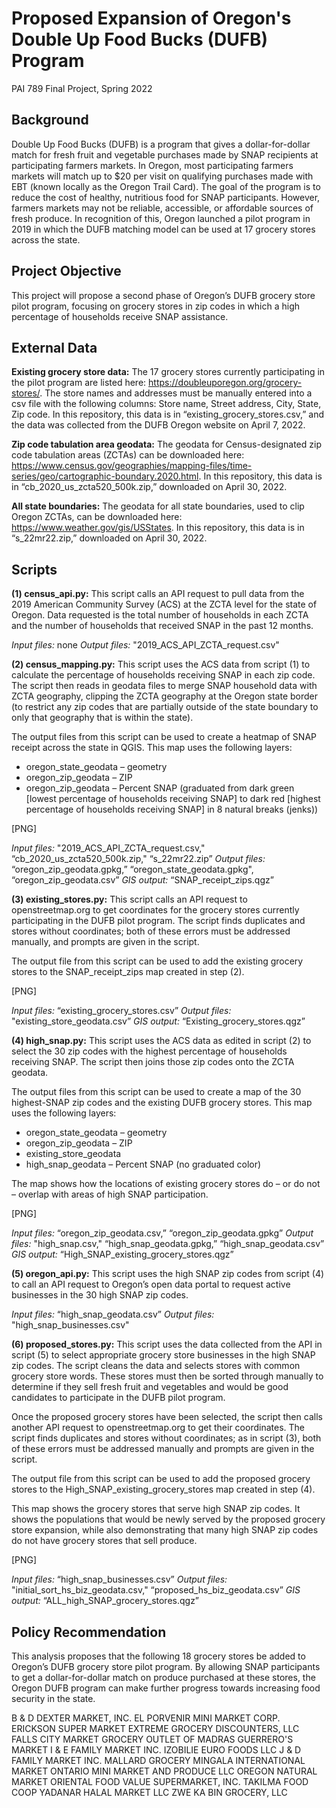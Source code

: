 # Proposed Expansion of Oregon's Double Up Food Bucks (DUFB) Program
PAI 789 Final Project, Spring 2022

## Background

Double Up Food Bucks (DUFB) is a program that gives a dollar-for-dollar match for fresh fruit and vegetable purchases made by SNAP recipients at participating farmers markets. In Oregon, most participating farmers markets will match up to $20 per visit on qualifying purchases made with EBT (known locally as the Oregon Trail Card). The goal of the program is to reduce the cost of healthy, nutritious food for SNAP participants. However, farmers markets may not be reliable, accessible, or affordable sources of fresh produce. In recognition of this, Oregon launched a pilot program in 2019 in which the DUFB matching model can be used at 17 grocery stores across the state.

## Project Objective

This project will propose a second phase of Oregon’s DUFB grocery store pilot program, focusing on grocery stores in zip codes in which a high percentage of households receive SNAP assistance.

## External Data

**Existing grocery store data:** The 17 grocery stores currently participating in the pilot program are listed here: https://doubleuporegon.org/grocery-stores/. The store names and addresses must be manually entered into a csv file with the following columns: Store name, Street address, City, State, Zip code. In this repository, this data is in “existing_grocery_stores.csv,” and the data was collected from the DUFB Oregon website on April 7, 2022.

**Zip code tabulation area geodata:** The geodata for Census-designated zip code tabulation areas (ZCTAs) can be downloaded here: https://www.census.gov/geographies/mapping-files/time-series/geo/cartographic-boundary.2020.html. In this repository, this data is in “cb_2020_us_zcta520_500k.zip,” downloaded on April 30, 2022.

**All state boundaries:** The geodata for all state boundaries, used to clip Oregon ZCTAs, can be downloaded here: https://www.weather.gov/gis/USStates. In this repository, this data is in “s_22mr22.zip,” downloaded on April 30, 2022.

## Scripts

**(1) census_api.py:** This script calls an API request to pull data from the 2019 American Community Survey (ACS) at the ZCTA level for the state of Oregon. Data requested is the total number of households in each ZCTA and the number of households that received SNAP in the past 12 months.

*Input files:* none
*Output files:* "2019_ACS_API_ZCTA_request.csv"

**(2) census_mapping.py:** This script uses the ACS data from script (1) to calculate the percentage of households receiving SNAP in each zip code. The script then reads in geodata files to merge SNAP household data with ZCTA geography, clipping the ZCTA geography at the Oregon state border (to restrict any zip codes that are partially outside of the state boundary to only that geography that is within the state).

The output files from this script can be used to create a heatmap of SNAP receipt across the state in QGIS. This map uses the following layers:
-	oregon_state_geodata – geometry
-	oregon_zip_geodata – ZIP
-	oregon_zip_geodata – Percent SNAP (graduated from dark green [lowest percentage of households receiving SNAP] to dark red [highest percentage of households receiving SNAP] in 8 natural breaks (jenks))

[PNG]

*Input files:* "2019_ACS_API_ZCTA_request.csv," “cb_2020_us_zcta520_500k.zip," “s_22mr22.zip”
*Output files:* “oregon_zip_geodata.gpkg,” “oregon_state_geodata.gpkg", “oregon_zip_geodata.csv”
*GIS output:* “SNAP_receipt_zips.qgz”

**(3) existing_stores.py:** This script calls an API request to openstreetmap.org to get coordinates for the grocery stores currently participating in the DUFB pilot program. The script finds duplicates and stores without coordinates; both of these errors must be addressed manually, and prompts are given in the script.

The output file from this script can be used to add the existing grocery stores to the SNAP_receipt_zips map created in step (2).

[PNG]

*Input files:* “existing_grocery_stores.csv”
*Output files:* "existing_store_geodata.csv”
*GIS output:* “Existing_grocery_stores.qgz”

**(4) high_snap.py:** This script uses the ACS data as edited in script (2) to select the 30 zip codes with the highest percentage of households receiving SNAP. The script then joins those zip codes onto the ZCTA geodata.

The output files from this script can be used to create a map of the 30 highest-SNAP zip codes and the existing DUFB grocery stores. This map uses the following layers:
-	oregon_state_geodata – geometry
-	oregon_zip_geodata – ZIP
-	existing_store_geodata
-	high_snap_geodata – Percent SNAP (no graduated color)

The map shows how the locations of existing grocery stores do – or do not – overlap with areas of high SNAP participation.

[PNG]

*Input files:* “oregon_zip_geodata.csv,” “oregon_zip_geodata.gpkg”
*Output files:* "high_snap.csv," “high_snap_geodata.gpkg,” “high_snap_geodata.csv”
*GIS output:* “High_SNAP_existing_grocery_stores.qgz”

**(5) oregon_api.py:** This script uses the high SNAP zip codes from script (4) to call an API request to Oregon’s open data portal to request active businesses in the 30 high SNAP zip codes. 

*Input files:* “high_snap_geodata.csv”
*Output files:* "high_snap_businesses.csv"

**(6) proposed_stores.py:** This script uses the data collected from the API in script (5) to select appropriate grocery store businesses in the high SNAP zip codes. The script cleans the data and selects stores with common grocery store words. These stores must then be sorted through manually to determine if they sell fresh fruit and vegetables and would be good candidates to participate in the DUFB pilot program. 

Once the proposed grocery stores have been selected, the script then calls another API request to openstreetmap.org to get their coordinates. The script finds duplicates and stores without coordinates; as in script (3), both of these errors must be addressed manually and prompts are given in the script.

The output file from this script can be used to add the proposed grocery stores to the High_SNAP_existing_grocery_stores map created in step (4).

This map shows the grocery stores that serve high SNAP zip codes. It shows the populations that would be newly served by the proposed grocery store expansion, while also demonstrating that many high SNAP zip codes do not have grocery stores that sell produce.

[PNG]

*Input files:* “high_snap_businesses.csv” 
*Output files:* "initial_sort_hs_biz_geodata.csv," “proposed_hs_biz_geodata.csv”
*GIS output:* “ALL_high_SNAP_grocery_stores.qgz”

## Policy Recommendation

This analysis proposes that the following 18 grocery stores be added to Oregon’s DUFB grocery store pilot program. By allowing SNAP participants to get a dollar-for-dollar match on produce purchased at these stores, the Oregon DUFB program can make further progress towards increasing food security in the state.

B & D DEXTER MARKET, INC.
EL PORVENIR MINI MARKET CORP.
ERICKSON SUPER MARKET
EXTREME GROCERY DISCOUNTERS, LLC
FALLS CITY MARKET
GROCERY OUTLET OF MADRAS
GUERRERO'S MARKET
I & E FAMILY MARKET INC.
IZOBILIE EURO FOODS LLC
J & D FAMILY MARKET INC.
MALLARD GROCERY
MINGALA INTERNATIONAL MARKET
ONTARIO MINI MARKET AND PRODUCE LLC
OREGON NATURAL MARKET
ORIENTAL FOOD VALUE SUPERMARKET, INC.
TAKILMA FOOD COOP
YADANAR HALAL MARKET LLC
ZWE KA BIN GROCERY, LLC 
